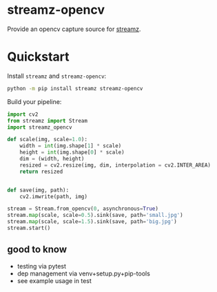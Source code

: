 # streamz-opencv

Provide an opencv capture source for [streamz](https://streamz.readthedocs.io/en/latest/).

# Quickstart

Install `streamz` and `streamz-opencv`:
```bash
python -m pip install streamz streamz-opencv
```

Build your pipeline:
```python
import cv2
from streamz import Stream
import streamz_opencv

def scale(img, scale=1.0):
    width = int(img.shape[1] * scale)
    height = int(img.shape[0] * scale)
    dim = (width, height)
    resized = cv2.resize(img, dim, interpolation = cv2.INTER_AREA)
    return resized


def save(img, path):
    cv2.imwrite(path, img)

stream = Stream.from_opencv(0, asynchronous=True)
stream.map(scale, scale=0.5).sink(save, path='small.jpg')
stream.map(scale, scale=1.5).sink(save, path='big.jpg')
stream.start()
```

## good to know
* testing via pytest
* dep management via venv+setup.py+pip-tools
* see example usage in test
